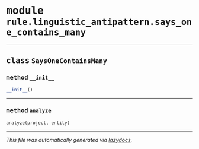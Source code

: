 <!-- markdownlint-disable -->

# <kbd>module</kbd> `rule.linguistic_antipattern.says_one_contains_many`






---

## <kbd>class</kbd> `SaysOneContainsMany`




### <kbd>method</kbd> `__init__`

```python
__init__()
```








---

### <kbd>method</kbd> `analyze`

```python
analyze(project, entity)
```








---

_This file was automatically generated via [lazydocs](https://github.com/ml-tooling/lazydocs)._
